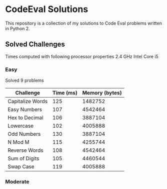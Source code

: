 # CodeEval Solutions

This repository is a collection of my solutions to Code Eval problems written in Python 2.

## Solved Challenges

Times computed with following processor properties 2.4 GHz Intel Core i5

### Easy

Solved 9 problems

| Challenge        | Time (ms) | Memory (bytes) |
|------------------|-----------|----------------|
| Capitalize Words | 125       | 1482752        |
| Easy Numbers     | 107       | 4542464        |
| Hex to Decimal   | 106       | 3887104        |
| Lowercase        | 102       | 4005888        |
| Odd Numbers      | 130       | 3887104        |
| N Mod M          | 115       | 4255744        |
| Reverse Words    | 108       | 4542464        |
| Sum of Digits    | 105       | 4460544        |
| Swap Case        | 119       | 4005888        |

### Moderate


